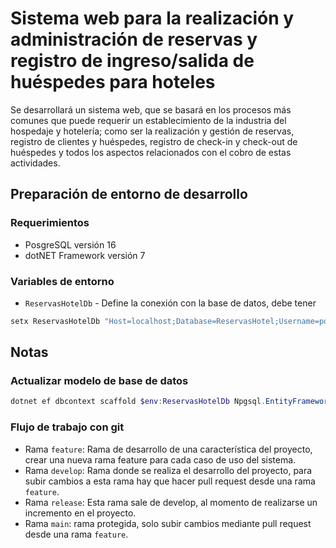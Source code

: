 # Sistema web para la realización y administración de reservas y registro de ingreso/salida de huéspedes para hoteles

Se desarrollará un sistema web, que se basará en los procesos más comunes que puede requerir un establecimiento de la industria del hospedaje y hotelería; como ser la realización y gestión de reservas, registro de clientes y huéspedes, registro de check-in y check-out de huéspedes y todos los aspectos relacionados con el cobro de estas actividades. 

## Preparación de entorno de desarrollo

### Requerimientos

- PosgreSQL versión 16
- dotNET Framework versión 7

### Variables de entorno

- `ReservasHotelDb` - Define la conexión con la base de datos, debe tener

```powershell
setx ReservasHotelDb "Host=localhost;Database=ReservasHotel;Username=postgres;Password=****"
```

## Notas

### Actualizar modelo de base de datos
```powershell
dotnet ef dbcontext scaffold $env:ReservasHotelDb Npgsql.EntityFrameworkCore.PostgreSQL -c Database -o Models -f --no-pluralize
```

### Flujo de trabajo con git

- Rama `feature`: Rama de desarrollo de una característica del proyecto, crear una nueva rama feature para cada caso de uso del sistema.
- Rama `develop`: Rama donde se realiza el desarrollo del proyecto, para subir cambios a esta rama hay que hacer pull request desde una rama `feature`.
- Rama `release`: Esta rama sale de develop, al momento de realizarse un incremento en el proyecto.
- Rama `main`: rama protegida, solo subir cambios mediante pull request desde una rama `feature`.